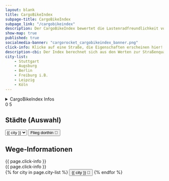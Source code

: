 ```yaml
---
layout: blank
title: CargoBikeIndex
subpage-title: CargoBikeIndex
subpage_link: "/cargobikeindex"
description: Der CargoBikeIndex bewertet die Lastenradfreundlichkeit von Straßen & Wegen in Deutschland.
show-map: true
published: true
socialmedia-banner: "cargorocket_cargobikeindex_banner.png"
click-info: Klicke auf eine Straße, die Eigenschaften erscheinen hier!
description-cbi: Der Index berechnet sich aus den Werten zur Straßenqualität und Barrieren. Er reicht von (dunkel rot) 0 - für Lastenräder nicht passierbar, bis (dunkel grün) 5 - optimale Bedingungen für Lastenräder. Mehr Infos zur Bewertung gibt's
city-list:
    - Stuttgart
    - Augsburg
    - Berlin
    - Freiburg i.B.
    - Leipzig
    - Köln
---
```


<div class="map-container">
    <div id="object_info_wrapper">
        <details>
            <summary class="roboto big">CargoBikeIndex Infos</summary>
            <p>{{ page.description-cbi }}<a href="2021/05/16/cargobikeindex.html"> im Blogpost</a></p>
        </details>
        <div class="map_legend_wrapper flex">
            <span>0</span>
            <span class="map_legend"></span>
            <span>5</span>
        </div>
        <div id="city_list">
        <h2 class="roboto big">Städte (Auswahl)</h2>
        <select id="cities">
        {% for city in page.city-list %}
            <option value="{{ city }}">{{ city }}</option>
        {% endfor %}
        </select>
        <button class="button small secondary" onclick="fly(document.querySelector('#cities').value)">Flieg dorthin &#128640;</button>
        </div>
        <h2 class="roboto big">Wege-Informationen</h2>
        <div id="object_info" class="roboto">{{ page.click-info }}</div>
    </div>
    <div id="object_info_mobile_wrapper">
        <div id="object_info_mobile" class="roboto">{{ page.click-info }}</div>
    </div>
    <div id="city_list_mobile_wrapper">
        <div id="city_list_mobile" class="roboto">
        {% for city in page.city-list %}
            <button class="button small secondary" onclick="fly('{{ city }}')">{{ city }} &#128640;</button>
        {% endfor %}
        </div>
    </div>
    <div id="map"></div>
</div>
<script>
	mapboxgl.accessToken = 'pk.eyJ1IjoiaGVucmk5NyIsImEiOiJ1bElfcS1rIn0.6kD_Z9ML35sB-N9XF-pQlQ';
    var map = new mapboxgl.Map({
        container: 'map',
        style: 'mapbox://styles/henri97/ckm8eucf25b6i17nw08qg8wsz',
        center: [10.5, 51],
        zoom: 5.5,
        hash: true
    });
    let nav = new mapboxgl.NavigationControl();
    map.addControl(nav, 'top-right');
    let cbi_layer_ids = ['cbi-north', 'cbi-south', 'cbi-westphalia'];
    const attributes_description_mapping = {
        "car_traffic": "Autoverkehrs",
        "cbi": "CargoBikeIndex",
        "cbindex_cycleways": "CBI Radweg",
        "cbi_sq": "Straßenqualitäts-Index",
        "cbindex_surface": "CBI Straßenoberfläche",
        "cbi_b": "Barriere-Index",
        "label_sq": "Wegeart",
        "label_b": "Barriere-Art",
        "maxspeed": "Höchstgeschwindigkeit",
        "name": "Straßenname",
        "osm_id": "OpenStreetMap ID",
        "surface_combined":
        "Straßenoberfläche Gemeinsam",
        "dismount_necessary": "Absteigen notwendig",
        "min_maxwidth": "Maximal mögliche Breite",
        "pedestrian_traffic": "Fußverkehrsfaktor",
        "segregated": "Getrennter Fuß-/Radweg",
        "smoothness_combined": "Straßenoberfläche gemeinsam",
        "cycleway_combined": "Radweg kombiniert",
        "cycleway_width_combined": "Radwegsbreite",
        "cycleway_oneway_combined": "???"
    }
    map.on('load', function () {
        map.on('click', function (e) {
            var features = map.queryRenderedFeatures(e.point, {layers: cbi_layer_ids});
            // Limit the number of properties we're displaying for
            // legibility and performance
            const displayProperties = ['properties'];
            const displayFeatures = features.map(function (feat) {
            let displayFeat = {};
            displayProperties.forEach(function (prop) {
                displayFeat[prop] = feat[prop];
            });
                return displayFeat;
            });
            let map_element = displayFeatures[0].properties;
            let attributes_list = '<ul>';
            for(element in map_element){
                if (map_element[element] != undefined && map_element[element] != "")
                attributes_list += '<li>' + attributes_description_mapping[element] + ': ' + map_element[element]+'</li>'
            }
            if(map_element.length == 0) attributes_list = "Nichts ausgewählt"
            attributes_list += '</ul>';
            document.getElementById('object_info').innerHTML = attributes_list
            document.getElementById('object_info_mobile').innerHTML = "CargoBikeIndex: " + map_element['cbi'] + "/5"
        });
        var popup = new mapboxgl.Popup({
            closeButton: false,
            closeOnClick: false
        });
        function show_popup(e) {
            // Change the cursor style as a UI indicator.
            map.getCanvas().style.cursor = 'pointer';
            let coordinates = e.features[0].geometry.coordinates[0];
            const street_name = e.features[0].properties.name
            let description = "";
            if(street_name){
                description = street_name + ": " + e.features[0].properties.cbi;}
            else {
                description = e.features[0].properties.label_sq + ": " + e.features[0].properties.cbi; }
            popup.setLngLat(coordinates).setHTML(description).addTo(map);
        }
        function hide_popup() {
            map.getCanvas().style.cursor = '';
            popup.remove();
        }
        for (layer of cbi_layer_ids) {
            map.on('mouseenter', layer, show_popup);
            map.on('mouseleave', layer, hide_popup);
        }
    });
    let map_element = document.querySelector('#map');
    function fly(city){
        let coordinates = []
        switch (city) {
            case 'Stuttgart':
                coordinates = [9.1783, 48.7761]
                break;
            case 'Augsburg':
                coordinates = [10.89475, 48.36541]
                break;
            case 'Berlin':
                coordinates = [13.3796, 52.5161]
                break;
            case 'Freiburg i.B.':
                coordinates = [7.8554, 47.993]
                break;
            case 'Leipzig':
                coordinates = [12.386, 51.335]
                break;
            case 'Köln':
                coordinates = [6.935, 50.95]
                break;
        }
        if (coordinates.length !== 0) map.flyTo({ center: coordinates, zoom: 12})
    }
</script>
